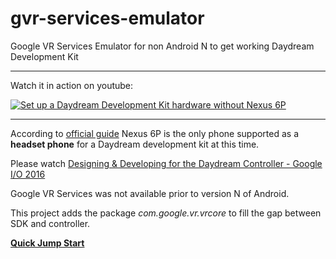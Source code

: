 # gvr-services-emulator
Google VR Services Emulator for non Android N to get working Daydream Development Kit

---

Watch it in action on youtube:

[![Set up a Daydream Development Kit hardware without Nexus 6P](http://img.youtube.com/vi/cJkmevINb74/mqdefault.jpg)](https://youtu.be/cJkmevINb74)

---

According to [official guide](https://developers.google.com/vr/concepts/dev-kit-setup) Nexus 6P is the only phone supported as a **headset phone** for a Daydream development kit at this time.

Please watch [Designing & Developing for the Daydream Controller - Google I/O 2016](https://www.youtube.com/watch?v=l9OfmWnqR0M#t=07m44s)

Google VR Services was not available prior to version N of Android.

This project adds the package _com.google.vr.vrcore_ to fill the gap between SDK and controller.

[**Quick Jump Start**](apks/README.md)